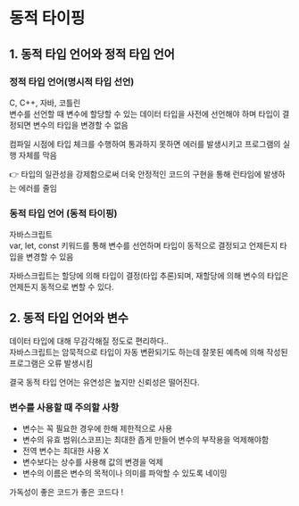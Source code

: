 # 동적 타이핑

## 1. 동적 타입 언어와 정적 타입 언어

### 정적 타입 언어(명시적 타입 선언)

C, C++, 자바, 코틀린  
변수를 선언할 때 변수에 할당할 수 있는 데이터 타입을 사전에 선언해야 하며 타입이 결정되면 변수의 타입을 변경할 수 없음

컴파일 시점에 타입 체크를 수행하여 통과하지 못하면 에러를 발생시키고 프로그램의 실행 자체를 막음

👉 타입의 일관성을 강제함으로써 더욱 안정적인 코드의 구현을 통해 런타임에 발생하는 에러를 줄임

### 동적 타입 언어 (동적 타이핑)

자바스크립트  
var, let, const 키워드를 통해 변수를 선언하며 타입이 동적으로 결정되고 언제든지 타입을 변경할 수 있음

자바스크립트는 할당에 의해 타입이 결정(타입 추론)되며, 재할당에 의해 변수의 타입은 언제든지 동적으로 변할 수 있다.

## 2. 동적 타입 언어와 변수

데이터 타입에 대해 무감각해질 정도로 편리하다..  
자바스크립트는 암묵적으로 타입이 자동 변환되기도 하는데 잘못된 예측에 의해 작성된 프로그램은 오류 발생시킴

결국 동적 타입 언어는 유연성은 높지만 신뢰성은 떨어진다.

### 변수를 사용할 때 주의할 사항

- 변수는 꼭 필요한 경우에 한해 제한적으로 사용
- 변수의 유효 범위(스코프)는 최대한 좁게 만들어 변수의 부작용을 억제해야함
- 전역 변수는 최대한 사용 X
- 변수보다는 상수를 사용해 값의 변경을 억제
- 변수의 이름은 변수의 목적이나 의미를 파악할 수 있도록 네이밍


가독성이 좋은 코드가 좋은 코드다 !